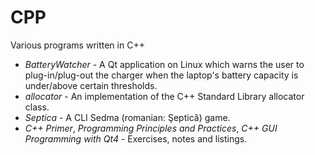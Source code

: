 # CPP
<p>Various programs written in C++</p>
<ul>
  <li><i>BatteryWatcher</i> - A Qt application on Linux which warns the user to plug-in/plug-out the charger
                         when the laptop's battery capacity is under/above certain thresholds.</li>
  <li><i>allocator</i> - An implementation of the C++ Standard Library allocator class.</li>
  <li><i>Septica</i> - A CLI Sedma (romanian: Şeptică) game.</li>
  <li><i>C++ Primer</i>, <i>Programming Principles and Practices</i>, <i>C++ GUI Programming with Qt4</i> - Exercises, notes and listings.</li>
</ul>
